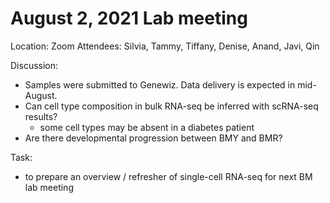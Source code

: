 August 2, 2021 Lab meeting
============
Location: Zoom
Attendees: Silvia, Tammy, Tiffany, Denise, Anand, Javi, Qin

Discussion:
- Samples were submitted to Genewiz.  Data delivery is expected in mid-August.
- Can cell type composition in bulk RNA-seq be inferred with scRNA-seq results?
    - some cell types may be absent in a diabetes patient
- Are there developmental progression between BMY and BMR?


Task:
- to prepare an overview / refresher of single-cell RNA-seq for next BM lab meeting
